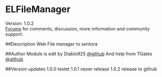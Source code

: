 # ELFileManager

Version: 1.0.2<br />
[Forums](http://forums.sentora.org/showthread.php?tid=2076) 
for comments, discussion, more information and community support.


##Description
Web File manager to sentora 

##Author
Module is edit by Diablo925 [@github](https://github.com/Diablo925) 
And help from TGates [@github](https://github.com/TGates71) 

##Version updates
1.0.0 testet
1.0.1 never release
1.0.2 release to github
